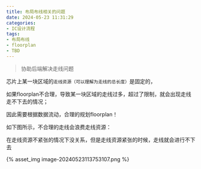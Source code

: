 ```yaml
---
title: 布局布线相关的问题
date: 2024-05-23 11:31:29
categories:
- IC设计流程
tags:
- 布局布线
- floorplan
- TBD
---
```




> 协助后端解决走线问题



芯片上某一块区域的`走线资源（可以理解为走线的总长度）`是固定的，

如果floorplan不合理，导致某一块区域的走线过多，超过了限制，就会出现走线走不下去的情况；



因此需要根据数据流动，合理的规划floorplan！

如下图所示，不合理的走线会浪费走线资源：

在走线资源不紧张的情况下没关系，但是走线资源紧张的时候，走线就会进行不下去

{% asset_img image-20240523113753107.png %}

